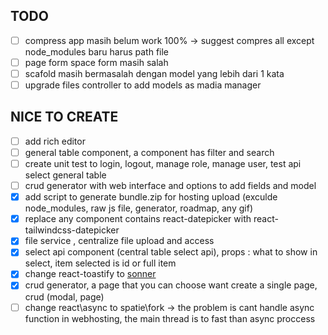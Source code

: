 ## TODO

-   [ ] compress app masih belum work 100% -> suggest compres all except node_modules baru harus path file
-   [ ] page form space form masih salah
-   [ ] scafold masih bermasalah dengan model yang lebih dari 1 kata
-   [ ] upgrade files controller to add models as madia manager

## NICE TO CREATE

-   [ ] add rich editor
-   [ ] general table component, a component has filter and search
-   [ ] create unit test to login, logout, manage role, manage user, test api select general table
-   [ ] crud generator with web interface and options to add fields and model
-   [x] add script to generate bundle.zip for hosting upload (exculde node_modules, raw js file, generator, roadmap, any gif)
-   [x] replace any component contains react-datepicker with react-tailwindcss-datepicker
-   [x] file service , centralize file upload and access
-   [x] select api component (central table select api), props : what to show in select, item selected is id or full item
-   [x] change react-toastify to [sonner](https://github.com/emilkowalski/sonner)
-   [x] crud generator, a page that you can choose want create a single page, crud (modal, page)
-   [ ] change react\async to spatie\fork
        -> the problem is cant handle async function in webhosting, the main thread is to fast than async proccess
